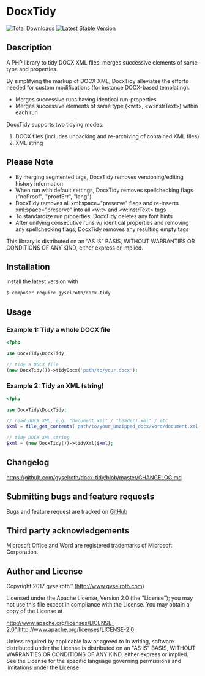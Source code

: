 DocxTidy
========

[![Total Downloads](https://img.shields.io/packagist/dt/gyselroth/docx-tidy.svg)](https://packagist.org/packages/gyselroth/docx-tidy)
[![Latest Stable Version](https://img.shields.io/packagist/v/gyselroth/docx-tidy.svg)](https://packagist.org/packages/gyselroth/docx-tidy)


Description
-----------

A PHP library to tidy DOCX XML files: merges successive elements of same type and properties.

By simplifying the markup of DOCX XML, DocxTidy alleviates the efforts needed for custom modifications (for instance DOCX-based templating).

* Merges successive runs having identical run-properties
* Merges successive elements of same type (&lt;w:t&gt;, &lt;w:instrText&gt;) within each run


DocxTidy supports two tidying modes:

1. DOCX files (includes unpacking and re-archiving of contained XML files)
2. XML string


Please Note
-----------

* By merging segmented tags, DocxTidy removes versioning/editing history information
* When run with default settings, DocxTidy removes spellchecking flags ("noProof", "proofErr", "lang")
* DocxTidy removes all xml:space="preserve" flags and re-inserts xml:space="preserve" into all &lt;w:t&gt; and &lt;w:instrText&gt; tags
* To standardize run properties, DocxTidy deletes any font hints
* After unifying consecutive runs w/ identical properties and removing any spellchecking flags, DocxTidy removes any resulting empty tags

This library is distributed on an “AS IS” BASIS, WITHOUT WARRANTIES OR CONDITIONS OF ANY KIND, 
either express or implied.


Installation
------------

Install the latest version with

```bash
$ composer require gyselroth/docx-tidy
```


Usage
-----

### Example 1: Tidy a whole DOCX file

```php
<?php

use DocxTidy\DocxTidy;

// tidy a DOCX file
(new DocxTidy())->tidyDocx('path/to/your.docx');
```

### Example 2: Tidy an XML (string)

```php
<?php

use DocxTidy\DocxTidy;

// read DOCX XML, e.g. "document.xml" / "header1.xml" / etc
$xml = file_get_contents('path/to/your_unzipped_docx/word/document.xml');

// tidy DOCX XML string
$xml = (new DocxTidy())->tidyXml($xml);
```


Changelog
---------

https://github.com/gyselroth/docx-tidy/blob/master/CHANGELOG.md


Submitting bugs and feature requests
------------------------------------

Bugs and feature request are tracked on [GitHub](https://github.com/gyselroth/docx-tidy/issues)


Third party acknowledgements
----------------------------

Microsoft Office and Word are registered trademarks of Microsoft Corporation.


Author and License
------------------

Copyright 2017 gyselroth™ (http://www.gyselroth.com)

Licensed under the Apache License, Version 2.0 (the "License");
you may not use this file except in compliance with the License.
You may obtain a copy of the License at

http://www.apache.org/licenses/LICENSE-2.0":http://www.apache.org/licenses/LICENSE-2.0

Unless required by applicable law or agreed to in writing, software
distributed under the License is distributed on an "AS IS" BASIS,
WITHOUT WARRANTIES OR CONDITIONS OF ANY KIND, either express or implied.
See the License for the specific language governing permissions and
limitations under the License.
